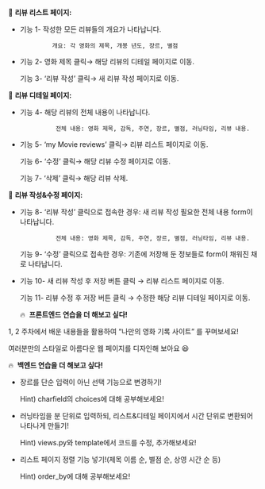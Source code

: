 📝 **리뷰 리스트 페이지:**

- 기능 1- 작성한 모든 리뷰들의 개요가 나타납니다.
    
               개요: 각 영화의 제목, 개봉 년도, 장르, 별점
    
- 기능 2- 영화 제목 클릭→ 해당 리뷰의 디테일 페이지로 이동.
    
    기능 3- ‘리뷰 작성’ 클릭→ 새 리뷰 작성 페이지로 이동.
    

📝 **리뷰 디테일 페이지:** 

- 기능 4- 해당 리뷰의 전체 내용이 나타납니다.
    
                전체 내용: 영화 제목, 감독, 주연, 장르, 별점, 러닝타임, 리뷰 내용. 
    
- 기능 5- ‘my Movie reviews’ 클릭→  리뷰 리스트 페이지로 이동.
    
    기능 6- ‘수정’ 클릭→ 해당 리뷰 수정 페이지로 이동.
    
    기능 7- ‘삭제’ 클릭→ 해당 리뷰 삭제. 
    

📝 **리뷰 작성&수정 페이지:**

- 기능 8- ‘리뷰 작성’ 클릭으로 접속한 경우: 새 리뷰 작성 필요한 전체 내용 form이 나타납니다.
    
                전체 내용: 영화 제목, 감독, 주연, 장르, 별점, 러닝타임, 리뷰 내용. 
    
    기능 9- ‘수정’ 클릭으로 접속한 경우: 기존에 저장해 둔 정보들로 form이 채워진 채로 나타납니다.
    
- 기능 10- 새 리뷰 작성 후 저장 버튼 클릭 → 리뷰 리스트 페이지로 이동.
    
    기능 11- 리뷰 수정 후 저장 버튼 클릭 → 수정한 해당 리뷰 디테일 페이지로 이동.



    🔥  **프론트엔드 연습을 더 해보고 싶다!**

1, 2 주차에서 배운 내용들을 활용하여 “나만의 영화 기록 사이트” 를 꾸며보세요!

여러분만의 스타일로 아름다운 웹 페이지를 디자인해 보아요 😆

🔥  **백엔드 연습을 더 해보고 싶다!**

- 장르를 단순 입력이 아닌 선택 기능으로 변경하기!
    
    Hint) charfield의 choices에 대해 공부해보세요!
    
- 러닝타임을 분 단위로 입력하되, 리스트&디테일 페이지에서 시간 단위로 변환되어 나타나게 만들기!
    
    Hint) views.py와 template에서 코드를 수정, 추가해보세요!
    
- 리스트 페이지 정렬 기능 넣기!(제목 이름 순, 별점 순, 상영 시간 순 등)
    
    Hint) order_by에 대해 공부해보세요!